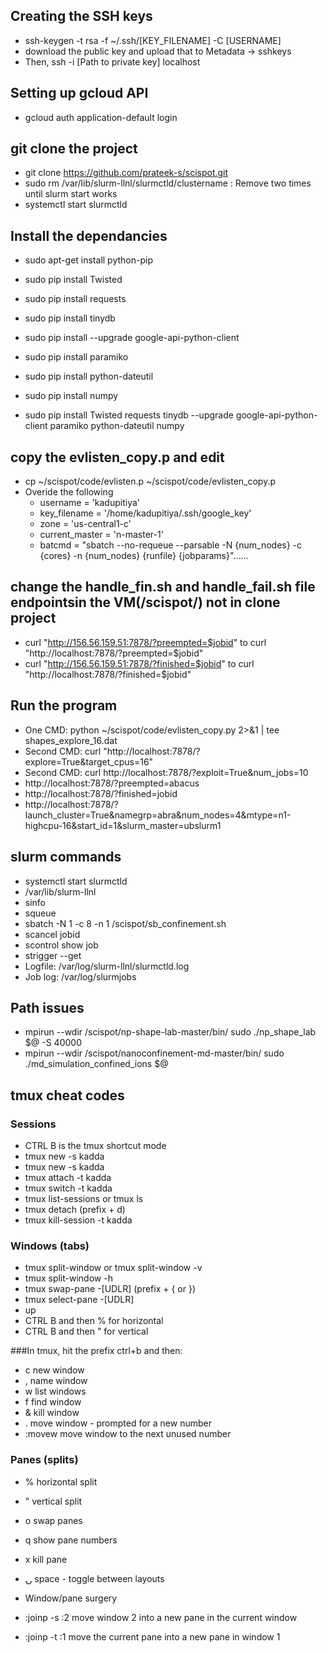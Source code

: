 ## Creating the SSH keys
* ssh-keygen -t rsa -f ~/.ssh/[KEY_FILENAME] -C [USERNAME]
* download the public key and upload that to Metadata -> sshkeys
* Then, ssh -i [Path to private key] localhost

## Setting up gcloud API
* gcloud auth application-default login

## git clone the project
* git clone https://github.com/prateek-s/scispot.git
* sudo rm /var/lib/slurm-llnl/slurmctld/clustername : Remove two times until slurm start works
* systemctl start slurmctld

## Install the dependancies
* sudo apt-get install python-pip 
* sudo pip install Twisted
* sudo pip install requests
* sudo pip install tinydb
* sudo pip install --upgrade google-api-python-client
* sudo pip install paramiko
* sudo pip install python-dateutil
* sudo pip install numpy

* sudo pip install Twisted requests tinydb --upgrade google-api-python-client paramiko python-dateutil numpy

## copy the evlisten_copy.p and edit
* cp ~/scispot/code/evlisten.p ~/scispot/code/evlisten_copy.p
* Overide the following
  * username = 'kadupitiya'
  * key_filename = '/home/kadupitiya/.ssh/google_key'
  * zone = 'us-central1-c'
  * current_master = 'n-master-1'
  * batcmd = "sbatch --no-requeue  --parsable -N {num_nodes} -c {cores} -n {num_nodes} {runfile} {jobparams}"......
 
 ## change the handle_fin.sh and handle_fail.sh file endpointsin the VM(/scispot/) not in clone project
 * curl "http://156.56.159.51:7878/?preempted=$jobid" to curl "http://localhost:7878/?preempted=$jobid"
 * curl "http://156.56.159.51:7878/?finished=$jobid" to curl "http://localhost:7878/?finished=$jobid"
 
 ## Run the program
 * One CMD: python ~/scispot/code/evlisten_copy.py 2>&1 | tee shapes_explore_16.dat
 * Second CMD: curl "http://localhost:7878/?explore=True&target_cpus=16"
 * Second CMD: curl http://localhost:7878/?exploit=True&num_jobs=10
 * http://localhost:7878/?preempted=abacus
 * http://localhost:7878/?finished=jobid
 * http://localhost:7878/?launch_cluster=True&namegrp=abra&num_nodes=4&mtype=n1-highcpu-16&start_id=1&slurm_master=ubslurm1
 
 ## slurm commands
 * systemctl start slurmctld
 * /var/lib/slurm-llnl
 * sinfo 
 * squeue
 * sbatch -N 1 -c 8 -n 1 /scispot/sb_confinement.sh
 * scancel jobid
 * scontrol show job
 * strigger --get
 * Logfile: /var/log/slurm-llnl/slurmctld.log
 * Job log: /var/log/slurmjobs
 
 
 ## Path issues
 * mpirun --wdir /scispot/np-shape-lab-master/bin/ sudo ./np_shape_lab $@ -S 40000
 * mpirun --wdir /scispot/nanoconfinement-md-master/bin/ sudo ./md_simulation_confined_ions $@
 
 ## tmux cheat codes
 ### Sessions
 * CTRL B is the tmux shortcut mode
 * tmux new -s kadda
 * tmux new -s kadda
 * tmux attach -t kadda 
 * tmux switch -t kadda
 * tmux list-sessions  or tmux ls
 * tmux detach (prefix + d)
 * tmux kill-session -t kadda
 ### Windows (tabs)
 * tmux split-window or tmux split-window -v
 * tmux split-window -h
 * tmux swap-pane -[UDLR] (prefix + { or })
 * tmux select-pane -[UDLR]
 * up
 * CTRL B and then %  for horizontal
 * CTRL B and then " for vertical

###In tmux, hit the prefix ctrl+b and then:

* c           new window
* ,           name window
* w           list windows
* f           find window
* &           kill window
* .           move window - prompted for a new number
* :movew<CR>  move window to the next unused number

### Panes (splits)
* %  horizontal split
* "  vertical split

* o  swap panes
* q  show pane numbers
* x  kill pane
* ⍽  space - toggle between layouts
* Window/pane surgery
* :joinp -s :2<CR>  move window 2 into a new pane in the current window
* :joinp -t :1<CR>  move the current pane into a new pane in window 1
 
 

